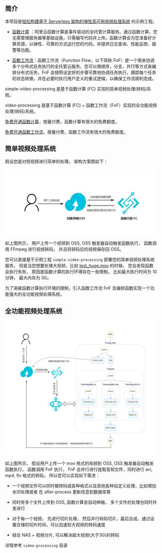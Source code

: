 ## 简介

本项目是[轻松构建基于 Serverless 架构的弹性高可用视频处理系统](https://yq.aliyun.com/articles/727684) 的示例工程。

- [函数计算](https://help.aliyun.com/product/50980.html) ：阿里云函数计算是事件驱动的全托管计算服务。通过函数计算，您无需管理服务器等基础设施，只需编写代码并上传。函数计算会为您准备好计算资源，以弹性、可靠的方式运行您的代码，并提供日志查询、性能监控、报警等功能。

- [函数工作流](https://help.aliyun.com/product/113549.html)：函数工作流（Function Flow，以下简称 FnF）是一个用来协调多个分布式任务执行的全托管云服务。您可以用顺序，分支，并行等方式来编排分布式任务，FnF 会按照设定好的步骤可靠地协调任务执行，跟踪每个任务的状态转换，并在必要时执行用户定义的重试逻辑，以确保工作流顺利完成。

simple-video-processing 是基于函数计算 (FC) 实现的简单视频处理(转码)系统。

video-processing 是基于函数计算 (FC) + 函数工作流（FnF）实现的全功能视频处理(转码)系统。

[免费开通函数计算](http://statistics.cn-shanghai.1221968287646227.cname-test.fc.aliyun-inc.com/?title=ServerlessVideo&theme=ServerlessVideo&author=rsong&type=click&url=http://fc.console.aliyun.com)，按量付费，函数计算有很大的免费额度。

[免费开通函数工作流](http://statistics.cn-shanghai.1221968287646227.cname-test.fc.aliyun-inc.com/?title=ServerlessVideo&theme=ServerlessVideo&author=rsong&type=click&url=http://fnf.console.aliyun.com)，按量付费，函数工作流有很大的免费额度。

## 简单视频处理系统

假设您是对短视频进行简单的处理， 架构方案图如下：

![image](simple-video-processing/main.png)

如上图所示， 用户上传一个视频到 OSS, OSS 触发器自动触发函数执行， 函数调用 FFmpeg 进行视频转码， 并且将转码后的视频保存回 OSS。

您可以直接基于示例工程 `simple-video-processing` 部署您的简单视频处理系统服务， 但是当您想要处理大视频，比如 [test_huge.mov](https://fc-hz-demo.oss-cn-hangzhou.aliyuncs.com/fnf_video/inputs/test_huge.mov) 的时候， 您会发现函数会执行失败， 原因是函数计算的执行环境存在一些限制， 比如最大执行时间为 10 分钟， 最大内存为 3G。

为了突破函数计算执行环境的限制，引入函数工作流 FnF 去编排函数实现一个功能强大的全功能视频处理系统。

## 全功能视频处理系统

![image](video-processing/flow.png)

如上图所示， 假设用户上传一个 mov 格式的视频到 OSS, OSS 触发器自动触发函数执行， 函数调用 FnF 执行， FnF 会并行进行提取音频文件，同时进行 avi, mp4, flv 格式的转码。 所以您可以实现如下需求：

- 一个视频文件可以同时被转码成各种格式以及其他各种自定义处理，比如增加水印处理或者 在 after-process 更新信息到数据库等

- 同时有多个文件上传到 OSS, 函数计算会自动伸缩， 多个文件的处理也同时并发进行

- 对于每一个视频， 先进行切片处理， 然后并行转码切片，最后合成，通过设置合理的切片时间，可以加速较大视频的转码速度

- 结合 NAS + 视频分片, 可以解决超大视频(大于3G)的转码

详情参考 `video-processing` 目录